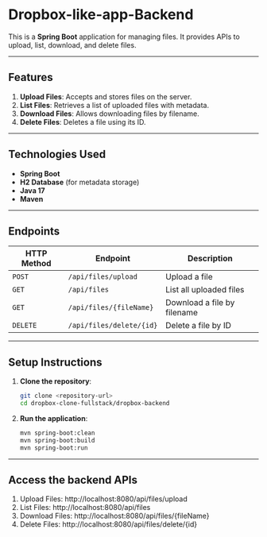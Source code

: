 # Dropbox-like-app-Backend

This is a **Spring Boot** application for managing files. It provides APIs to upload, list, download, and delete files.

---

## Features

1. **Upload Files**: Accepts and stores files on the server.
2. **List Files**: Retrieves a list of uploaded files with metadata.
3. **Download Files**: Allows downloading files by filename.
4. **Delete Files**: Deletes a file using its ID.

---

## Technologies Used

- **Spring Boot**
- **H2 Database** (for metadata storage)
- **Java 17**
- **Maven**

---

## Endpoints

| HTTP Method | Endpoint                   | Description                       |
|-------------|----------------------------|-----------------------------------|
| `POST`      | `/api/files/upload`        | Upload a file                    |
| `GET`       | `/api/files`               | List all uploaded files          |
| `GET`       | `/api/files/{fileName}`    | Download a file by filename      |
| `DELETE`    | `/api/files/delete/{id}`   | Delete a file by ID              |

---

## Setup Instructions

1. **Clone the repository**:
   ```bash
   git clone <repository-url>
   cd dropbox-clone-fullstack/dropbox-backend

2. **Run the application**:
   ```bash
   mvn spring-boot:clean
   mvn spring-boot:build
   mvn spring-boot:run

---

## Access the backend APIs

1. Upload Files: http://localhost:8080/api/files/upload
2. List Files: http://localhost:8080/api/files
3. Download Files: http://localhost:8080/api/files/{fileName}
4. Delete Files: http://localhost:8080/api/files/delete/{id}
